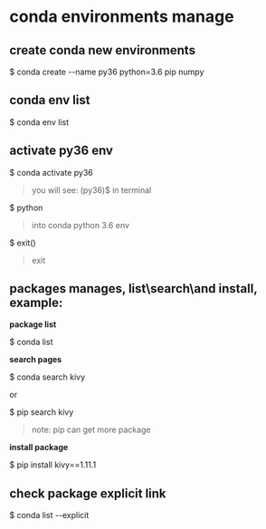 # conda environments manage

## create conda new environments

$ conda create --name py36 python=3.6 pip numpy

## conda env list

$ conda env list

## activate py36 env

$ conda activate py36

> you will see: (py36)$  in terminal

$ python 

> into conda python 3.6 env

$ exit()  

>exit

## packages manages, list\search\and install, example:

**package list**

$ conda list

**search pages**

$ conda search kivy

or 

$ pip search kivy

> note: pip can get more package

**install package**

$ pip install kivy==1.11.1


## check package explicit link

$ conda list --explicit

##
